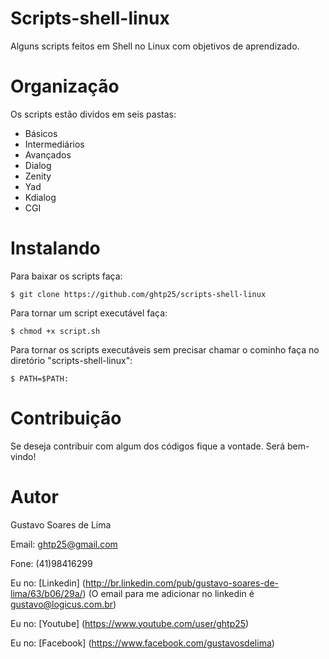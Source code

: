 Scripts-shell-linux
=================

Alguns scripts feitos em Shell no Linux com objetivos de aprendizado.


Organização
================

Os scripts estão dividos em seis pastas:

- Básicos
- Intermediários
- Avançados
- Dialog
- Zenity
- Yad
- Kdialog
- CGI


Instalando
==========

Para baixar os scripts faça:

	$ git clone https://github.com/ghtp25/scripts-shell-linux

Para tornar um script executável faça:

	$ chmod +x script.sh

Para tornar os scripts executáveis sem precisar chamar o cominho faça no diretório "scripts-shell-linux":

	$ PATH=$PATH:


Contribuição
============

Se deseja contribuir com algum dos códigos fique a vontade. Será bem-vindo!


Autor
=====

Gustavo Soares de Lima

Email: ghtp25@gmail.com

Fone: (41)98416299

Eu no: [Linkedin] (http://br.linkedin.com/pub/gustavo-soares-de-lima/63/b06/29a/) (O email para me adicionar no linkedin é gustavo@logicus.com.br)

Eu no: [Youtube] (https://www.youtube.com/user/ghtp25)

Eu no: [Facebook] (https://www.facebook.com/gustavosdelima)
